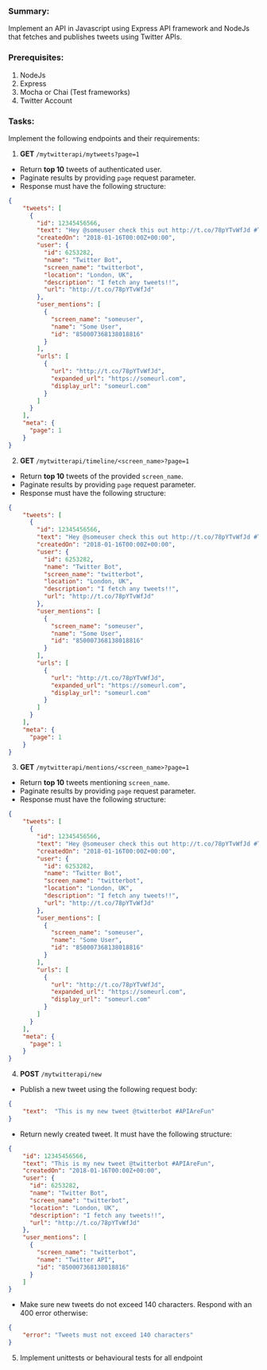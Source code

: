 ### Summary:

Implement an API in Javascript using Express API framework and NodeJs that fetches and publishes tweets using Twitter APIs.

### Prerequisites:
1.  NodeJs
2.  Express
3.  Mocha or Chai (Test frameworks)
4.  Twitter Account


### Tasks:

Implement the following endpoints and their requirements:

1. **GET** `/mytwitterapi/mytweets?page=1`

  - Return **top 10** tweets of authenticated user.
  - Paginate results by providing `page` request parameter.
  - Response must have the following structure:
  ```json
  {
      "tweets": [
        {
          "id": 12345456566,
          "text": "Hey @someuser check this out http://t.co/78pYTvWfJd #ThisIsAwesome",
          "createdOn": "2018-01-16T00:00Z+00:00",
          "user": {
            "id": 6253282,
            "name": "Twitter Bot",
            "screen_name": "twitterbot",
            "location": "London, UK",
            "description": "I fetch any tweets!!",
            "url": "http://t.co/78pYTvWfJd"
          },
          "user_mentions": [
            {
              "screen_name": "someuser",
              "name": "Some User",
              "id": "850007368138018816"
            }
          ],
          "urls": [
            {
              "url": "http://t.co/78pYTvWfJd",
              "expanded_url": "https://someurl.com",
              "display_url": "someurl.com"
            }
          ]
        }
      ],
      "meta": {
        "page": 1
      }
  }
  ```
2. **GET** `/mytwitterapi/timeline/<screen_name>?page=1`
  - Return **top 10** tweets of the provided `screen_name`.
  - Paginate results by providing `page` request parameter.
  - Response must have the following structure:

  ```json
  {
      "tweets": [
        {
          "id": 12345456566,
          "text": "Hey @someuser check this out http://t.co/78pYTvWfJd #ThisIsAwesome",
          "createdOn": "2018-01-16T00:00Z+00:00",
          "user": {
            "id": 6253282,
            "name": "Twitter Bot",
            "screen_name": "twitterbot",
            "location": "London, UK",
            "description": "I fetch any tweets!!",
            "url": "http://t.co/78pYTvWfJd"
          },
          "user_mentions": [
            {
              "screen_name": "someuser",
              "name": "Some User",
              "id": "850007368138018816"
            }
          ],
          "urls": [
            {
              "url": "http://t.co/78pYTvWfJd",
              "expanded_url": "https://someurl.com",
              "display_url": "someurl.com"
            }
          ]
        }
      ],
      "meta": {
        "page": 1
      }
  }
  ```
3. **GET** `/mytwitterapi/mentions/<screen_name>?page=1`
  - Return **top 10** tweets mentioning `screen_name`.
  - Paginate results by providing `page` request parameter.
  - Response must have the following structure:

  ```json
  {
      "tweets": [
        {
          "id": 12345456566,
          "text": "Hey @someuser check this out http://t.co/78pYTvWfJd #ThisIsAwesome",
          "createdOn": "2018-01-16T00:00Z+00:00",
          "user": {
            "id": 6253282,
            "name": "Twitter Bot",
            "screen_name": "twitterbot",
            "location": "London, UK",
            "description": "I fetch any tweets!!",
            "url": "http://t.co/78pYTvWfJd"
          },
          "user_mentions": [
            {
              "screen_name": "someuser",
              "name": "Some User",
              "id": "850007368138018816"
            }
          ],
          "urls": [
            {
              "url": "http://t.co/78pYTvWfJd",
              "expanded_url": "https://someurl.com",
              "display_url": "someurl.com"
            }
          ]
        }
      ],
      "meta": {
        "page": 1
      }
  }
  ```
4. **POST** `/mytwitterapi/new`
  - Publish a new tweet using the following request body:

  ```json
  {
      "text":  "This is my new tweet @twitterbot #APIAreFun"
  }
  ```
  - Return newly created tweet. It must have the following structure:

  ```json
  {
      "id": 12345456566,
      "text": "This is my new tweet @twitterbot #APIAreFun",
      "createdOn": "2018-01-16T00:00Z+00:00",
      "user": {
        "id": 6253282,
        "name": "Twitter Bot",
        "screen_name": "twitterbot",
        "location": "London, UK",
        "description": "I fetch any tweets!!",
        "url": "http://t.co/78pYTvWfJd"
      },
      "user_mentions": [
        {
          "screen_name": "twitterbot",
          "name": "Twitter API",
          "id": "850007368138018816"
        }
      ]
  }
  ```
  - Make sure new tweets do not exceed 140 characters. Respond with an 400 error otherwise:

  ```json
  {
      "error": "Tweets must not exceed 140 characters"
  }
  ```
5. Implement unittests or behavioural tests for all endpoint
